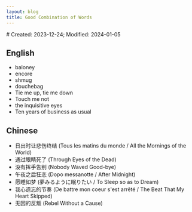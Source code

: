 ```yaml
---
layout: blog
title: Good Combination of Words
---
```

<span class="hidden-text"># Created: 2023-12-24; Modified: 2024-01-05</span>

## English

- baloney
- encore
- shmug
- douchebag
- Tie me up, tie me down
- Touch me not
- the inquisitive eyes
- Ten years of business as usual

## Chinese

- 日出时让悲伤终结 (Tous les matins du monde / All the Mornings of the World)
- 通过眼睛死了 (Through Eyes of the Dead)
- 没有挥手告别 (Nobody Waved Good-bye)
- 午夜之后狂恋 (Dopo messanotte / After Midnight)
- 愿睡如梦 (夢みるように眠りたい / To Sleep so as to Dream)
- 我心遗忘的节奏 (De battre mon coeur s'est arrêté / The Beat That My Heart Skipped)
- 无因的反叛 (Rebel Without a Cause)
